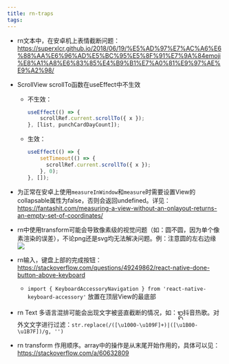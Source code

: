 ```yaml
---
title: rn-traps
tags:
---
```


- rn文本中，在安卓机上表情截断问题：https://superxlcr.github.io/2018/06/19/%E5%AD%97%E7%AC%A6%E6%88%AA%E6%96%AD%E5%BC%95%E5%8F%91%E7%9A%84emoji%E8%A1%A8%E6%83%85%E4%B9%B1%E7%A0%81%E9%97%AE%E9%A2%98/

- ScrollView scrollTo函数在useEffect中不生效

  - 不生效：

    ```js
    useEffect(() => {
      	scrollRef.current.scrollTo({ x });
    }, [list, punchCardDayCount]);
    ```

  - 生效：

    ```js
    useEffect(() => {
        setTimeout(() => {
          scrollRef.current.scrollTo({ x });
        }, 0);
    }, []);
    ```
  
- 为正常在安卓上使用`measureInWindow`和`measure`时需要设置View的collapsable属性为false，否则会返回undefined。详见：https://fantashit.com/measuring-a-view-without-an-onlayout-returns-an-empty-set-of-coordinates/
    
- rn中使用transform可能会导致像素级的视觉问题（如：圆不圆，因为单个像素渲染的误差），不论png还是svg均无法解决问题。例：注意圆的左右边缘
 ![](https://p5.music.126.net/obj/wonDlsKUwrLClGjCm8Kx/13580427389/5a65/d7f6/6077/13084c8984bdc6bceec37f4e3af2d61d.png)

 - rn输入，键盘上部的完成按钮： https://stackoverflow.com/questions/49249862/react-native-done-button-above-keyboard
   - `import { KeyboardAccessoryNavigation } from 'react-native-keyboard-accessory'` 放置在顶层View的最底部

    
- rn Text 多语言混排可能会出现文字被竖直截断的情况，如：᭓抖音热歌。对外文文字进行过滤：`str.replace(/([\u1000-\u109F]+)|([\u1B00-\u1B7F])/g, '')`

- rn transform 作用顺序。array中的操作是从末尾开始作用的，具体可以见：https://stackoverflow.com/a/60632809

